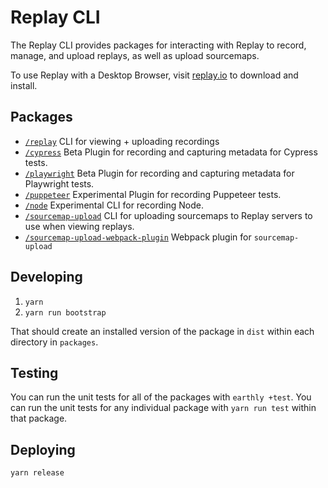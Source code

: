 # Replay CLI

The Replay CLI provides packages for interacting with Replay to record, manage, and upload replays, as well as upload sourcemaps.

To use Replay with a Desktop Browser, visit [replay.io](https://www.replay.io/) to download and install.

## Packages

- [`/replay`](./packages/replay/README.md) CLI for viewing + uploading recordings
- [`/cypress`](./packages/cypress/README.md) Beta Plugin for recording and capturing metadata for Cypress tests.
- [`/playwright`](./packages/playwright/README.md) Beta Plugin for recording and capturing metadata for Playwright tests.
- [`/puppeteer`](./packages/puppeteer/README.md) Experimental Plugin for recording Puppeteer tests.
- [`/node`](./packages/node/README.md) Experimental CLI for recording Node.
- [`/sourcemap-upload`](./packages/sourcemap-upload/README.md) CLI for uploading sourcemaps to Replay servers to use when viewing replays.
- [`/sourcemap-upload-webpack-plugin`](./packages/sourcemap-upload-webpack-plugin/README.md) Webpack plugin for `sourcemap-upload`

## Developing

1. `yarn`
2. `yarn run bootstrap`

That should create an installed version of the package in `dist` within each directory in `packages`.

## Testing

You can run the unit tests for all of the packages with `earthly +test`. You can run the unit tests for any individual package with `yarn run test` within that package.

## Deploying

`yarn release`
